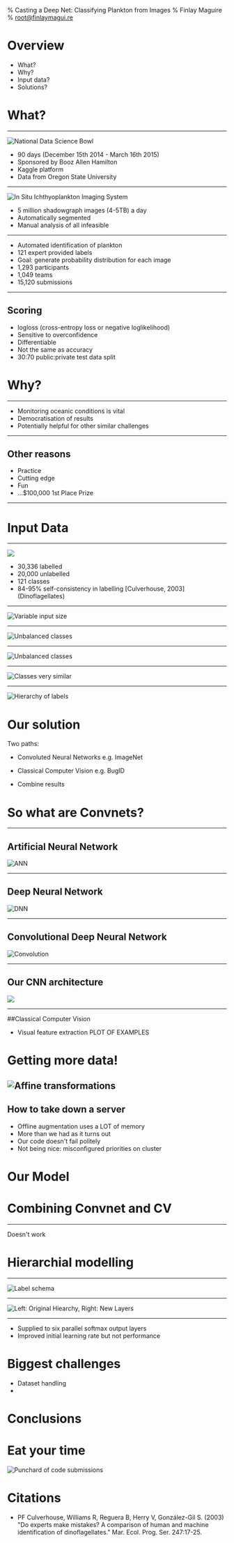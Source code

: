 % Casting a Deep Net: Classifying Plankton from Images
% Finlay Maguire
% root@finlaymagui.re

# Overview
- What?
- Why?
- Input data?
- Solutions?

# What?
----

![National Data Science Bowl](assets/presentation/NDSB/NDSB.png)

- 90 days (December 15th 2014 - March 16th 2015) 
- Sponsored by Booz Allen Hamilton
- Kaggle platform
- Data from Oregon State University

----

![In Situ Ichthyoplankton Imaging System](assets/presentation/NDSB/isiis.jpg)

- 5 million shadowgraph images (4-5TB) a day 
- Automatically segmented
- Manual analysis of all infeasible 

----

- Automated identification of plankton
- 121 expert provided labels 
- Goal: generate probability distribution for each image
- 1,293 participants 
- 1,049 teams 
- 15,120 submissions

----

## Scoring

- logloss (cross-entropy loss or negative loglikelihood)
- Sensitive to overconfidence
- Differentiable
- Not the same as accuracy
- 30:70 public:private test data split

# Why?

----

- Monitoring oceanic conditions is vital
- Democratisation of results
- Potentially helpful for other similar challenges

----

## Other reasons

- Practice
- Cutting edge
- Fun
- ...$100,000 1st Place Prize

----

# Input Data

----

![](assets/presentation/NDSB/raw_data.png)

- 30,336 labelled
- 20,000 unlabelled
- 121 classes
- 84-95% self-consistency in labelling \[Culverhouse, 2003\] (Dinoflagellates)

----

![Variable input size](assets/presentation/NDSB/image_sizes.png)

----

![Unbalanced classes](assets/presentation/NDSB/label_card.png)

----

![Unbalanced classes](assets/presentation/NDSB/low_card.png)

----

![Classes very similar](assets/presentation/NDSB/try_yourelf.png)

----

![Hierarchy of labels](assets/presentation/NDSB/raw_hierarchy.png)

# Our solution

Two paths:
- Convoluted Neural Networks e.g. ImageNet
- Classical Computer Vision e.g. BugID

- Combine results

# So what are Convnets?

---- 

## Artificial Neural Network 

![ANN](assets/presentation/NDSB/ann.png)

----

## Deep Neural Network

![DNN](assets/presentation/NDSB/dnn.png)

----

## Convolutional Deep Neural Network 

![Convolution](assets/presentation/NDSB/conv.jpg)

----

## Our CNN architecture

![](assets/presentation/NDSB/arch.png)

----




##Classical Computer Vision

- Visual feature extraction
PLOT OF EXAMPLES

# Getting more data!

![Affine transformations](assets/presentation/NDSB/augmentation.png)
----

## How to take down a server

- Offline augmentation uses a LOT of memory
- More than we had as it turns out
- Our code doesn't fail politely
- Not being nice: misconfigured priorities on cluster


# Our Model


# Combining Convnet and CV

---- 

Doesn't work

# Hierarchial modelling 

----

![Label schema](assets/presentations/NDSB/hierarchy.png)

----

![Left: Original Hiearchy, Right: New Layers](assets/presentations/NDSB/trees.png)

----

- Supplied to six parallel softmax output layers
- Improved initial learning rate but not performance

# Biggest challenges

- Dataset handling
- 


# Conclusions

 


# Eat your time

![Punchard of code submissions](assets/presentations/NDSB/punchcard.png)



# Citations

- PF Culverhouse, Williams R, Reguera B, Herry V, González-Gil S. (2003) "Do experts make mistakes? A comparison of human and machine identification of dinoflagellates." Mar. Ecol. Prog. Ser. 247:17-25.
